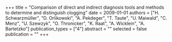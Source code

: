 +++
title = "Comparison of direct and indirect diagnosis tools and methods to determine and distinguish clogging"
date = 2009-01-01
authors = ["H. Schwarzmüller", "D. Orlikowski", "A. Pekdeger", "T. Taute", "U. Maiwald", "C. Menz", "U. Szewzyk", "O. Thronicker", "K. Raat", "A. Wicklein", "A. Bartetzko"]
publication_types = ["4"]
abstract = ""
selected = false
publication = ""
+++

